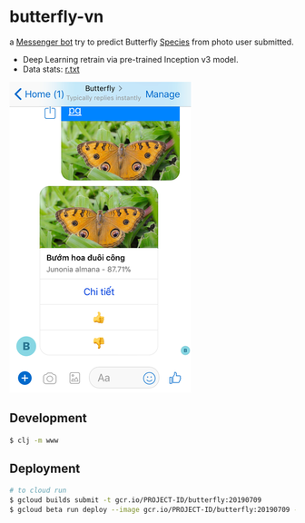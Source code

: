 # butterfly-vn

a [Messenger bot](http://m.me/448406622607210) try to predict Butterfly [Species](https://github.com/tentamen/butterfly-vn/blob/master/knowledge/dinh_nghia.md) from photo user submitted.

- Deep Learning retrain via pre-trained Inception v3 model.
- Data stats: [r.txt](r.txt)

![messenger](img_2125.png)

## Development
```sh
$ clj -m www
```

## Deployment
```sh
# to cloud run
$ gcloud builds submit -t gcr.io/PROJECT-ID/butterfly:20190709
$ gcloud beta run deploy --image gcr.io/PROJECT-ID/butterfly:20190709 --platform managed
```
